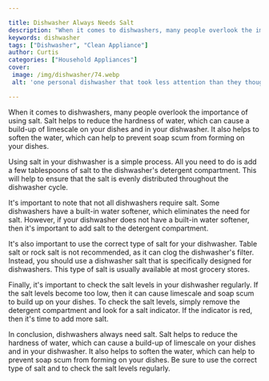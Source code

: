 ```yaml
---

title: Dishwasher Always Needs Salt
description: "When it comes to dishwashers, many people overlook the importance of using salt. Salt helps to reduce the hardness of water, which...scroll on and keep learning"
keywords: dishwasher
tags: ["Dishwasher", "Clean Appliance"]
author: Curtis
categories: ["Household Appliances"]
cover: 
 image: /img/dishwasher/74.webp
 alt: 'one personal dishwasher that took less attention than they thought'

---
```


When it comes to dishwashers, many people overlook the importance of using salt. Salt helps to reduce the hardness of water, which can cause a build-up of limescale on your dishes and in your dishwasher. It also helps to soften the water, which can help to prevent soap scum from forming on your dishes.

Using salt in your dishwasher is a simple process. All you need to do is add a few tablespoons of salt to the dishwasher's detergent compartment. This will help to ensure that the salt is evenly distributed throughout the dishwasher cycle.

It's important to note that not all dishwashers require salt. Some dishwashers have a built-in water softener, which eliminates the need for salt. However, if your dishwasher does not have a built-in water softener, then it's important to add salt to the detergent compartment.

It's also important to use the correct type of salt for your dishwasher. Table salt or rock salt is not recommended, as it can clog the dishwasher's filter. Instead, you should use a dishwasher salt that is specifically designed for dishwashers. This type of salt is usually available at most grocery stores.

Finally, it's important to check the salt levels in your dishwasher regularly. If the salt levels become too low, then it can cause limescale and soap scum to build up on your dishes. To check the salt levels, simply remove the detergent compartment and look for a salt indicator. If the indicator is red, then it's time to add more salt.

In conclusion, dishwashers always need salt. Salt helps to reduce the hardness of water, which can cause a build-up of limescale on your dishes and in your dishwasher. It also helps to soften the water, which can help to prevent soap scum from forming on your dishes. Be sure to use the correct type of salt and to check the salt levels regularly.
